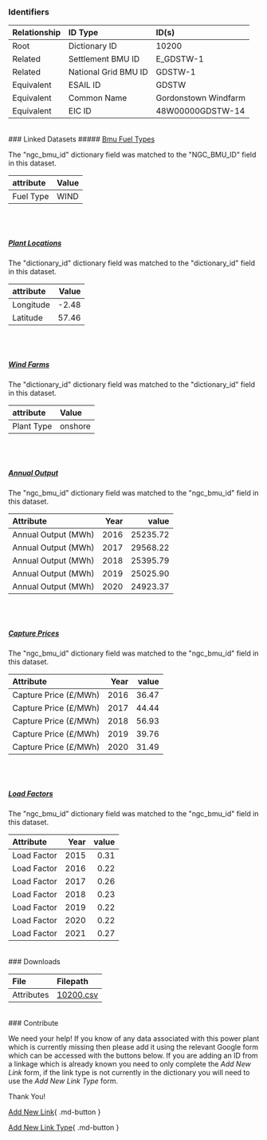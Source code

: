 ### Identifiers

| Relationship   | ID Type              | ID(s)                |
|:---------------|:---------------------|:---------------------|
| Root           | Dictionary ID        | 10200                |
| Related        | Settlement BMU ID    | E_GDSTW-1            |
| Related        | National Grid BMU ID | GDSTW-1              |
| Equivalent     | ESAIL ID             | GDSTW                |
| Equivalent     | Common Name          | Gordonstown Windfarm |
| Equivalent     | EIC ID               | 48W00000GDSTW-14     |

<br>
### Linked Datasets
##### <a href="https://osuked.github.io/Power-Station-Dictionary/datasets/bmu-fuel-types">Bmu Fuel Types</a>



The "ngc_bmu_id" dictionary field was matched to the "NGC_BMU_ID" field in this dataset.

| attribute   | Value   |
|:------------|:--------|
| Fuel Type   | WIND    |

<br><br>
##### <a href="https://osuked.github.io/Power-Station-Dictionary/datasets/plant-locations">Plant Locations</a>



The "dictionary_id" dictionary field was matched to the "dictionary_id" field in this dataset.

| attribute   |   Value |
|:------------|--------:|
| Longitude   |   -2.48 |
| Latitude    |   57.46 |

<br><br>
##### <a href="https://osuked.github.io/Power-Station-Dictionary/datasets/wind-farms">Wind Farms</a>



The "dictionary_id" dictionary field was matched to the "dictionary_id" field in this dataset.

| attribute   | Value   |
|:------------|:--------|
| Plant Type  | onshore |

<br><br>
##### <a href="https://osuked.github.io/Power-Station-Dictionary/datasets/annual-output">Annual Output</a>



The "ngc_bmu_id" dictionary field was matched to the "ngc_bmu_id" field in this dataset.

| Attribute           |   Year |    value |
|:--------------------|-------:|---------:|
| Annual Output (MWh) |   2016 | 25235.72 |
| Annual Output (MWh) |   2017 | 29568.22 |
| Annual Output (MWh) |   2018 | 25395.79 |
| Annual Output (MWh) |   2019 | 25025.90 |
| Annual Output (MWh) |   2020 | 24923.37 |

<br><br>
##### <a href="https://osuked.github.io/Power-Station-Dictionary/datasets/capture-prices">Capture Prices</a>



The "ngc_bmu_id" dictionary field was matched to the "ngc_bmu_id" field in this dataset.

| Attribute             |   Year |   value |
|:----------------------|-------:|--------:|
| Capture Price (£/MWh) |   2016 |   36.47 |
| Capture Price (£/MWh) |   2017 |   44.44 |
| Capture Price (£/MWh) |   2018 |   56.93 |
| Capture Price (£/MWh) |   2019 |   39.76 |
| Capture Price (£/MWh) |   2020 |   31.49 |

<br><br>
##### <a href="https://osuked.github.io/Power-Station-Dictionary/datasets/load-factors">Load Factors</a>



The "ngc_bmu_id" dictionary field was matched to the "ngc_bmu_id" field in this dataset.

| Attribute   |   Year |   value |
|:------------|-------:|--------:|
| Load Factor |   2015 |    0.31 |
| Load Factor |   2016 |    0.22 |
| Load Factor |   2017 |    0.26 |
| Load Factor |   2018 |    0.23 |
| Load Factor |   2019 |    0.22 |
| Load Factor |   2020 |    0.22 |
| Load Factor |   2021 |    0.27 |


<br>
### Downloads


| File       | Filepath                                                                              |
|:-----------|:--------------------------------------------------------------------------------------|
| Attributes | [10200.csv](https://osuked.github.io/Power-Station-Dictionary/object_attrs/10200.csv) |


<br>
### Contribute

We need your help! If you know of any data associated with this power plant which is currently missing then please add it using the relevant Google form which can be accessed with the buttons below.  If you are adding an ID from a linkage which is already known you need to only complete the *Add New Link* form, if the link type is not currently in the dictionary you will need to use the *Add New Link Type* form.

Thank You!

[Add New Link](https://docs.google.com/forms/d/e/1FAIpQLSc5jRsQ7NgiLLXbwo9PUdwTQyuqbRwThltG56-o6NVSe7E_nw/viewform?usp=pp_url&entry.251912331=10200){ .md-button }

[Add New Link Type](https://docs.google.com/forms/d/e/1FAIpQLSdQfLmfOR0Vw4Z7gDQAIhBbqIifd1RuSFPKmDQpROhOqjo7ew/viewform?usp=pp_url&entry.2141539628=10200){ .md-button }